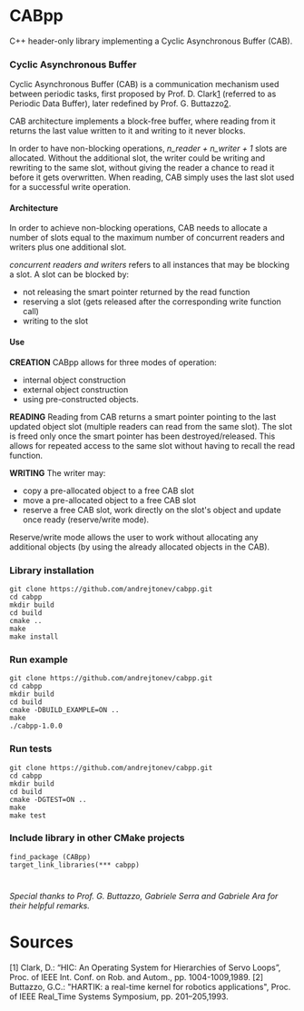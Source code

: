 # CABpp
C++ header-only library implementing a Cyclic Asynchronous Buffer (CAB).

### Cyclic Asynchronous Buffer
Cyclic Asynchronous Buffer (CAB) is a communication mechanism used between
periodic tasks, first proposed by Prof. D. Clark[1](#sources) (referred to as 
Periodic Data Buffer), later redefined by Prof. G. Buttazzo[2](#sources).
 
CAB architecture implements a block-free buffer, where reading from it 
returns the last value written to it and writing to it never blocks.

In order to have non-blocking operations, *n_reader + n_writer + 1* slots are allocated.
Without the additional slot, the writer could be writing and rewriting to the same slot, 
without giving the reader a chance to read it before it gets overwritten.
When reading, CAB simply uses the last slot used for a successful write operation.

#### Architecture
In order to achieve non-blocking operations, CAB needs to allocate a number of slots
equal to the maximum number of concurrent readers and writers plus one additional slot.

*concurrent readers and writers* refers to all instances that may be blocking a slot.
A slot can be blocked by:
- not releasing the smart pointer returned by the read function
- reserving a slot (gets released after the corresponding write function call)
- writing to the slot


#### Use
**CREATION**
CABpp allows for three modes of operation: 
- internal object construction
- external object construction
- using pre-constructed objects.

**READING**
Reading from CAB returns a smart pointer pointing to the last updated object slot (multiple readers can read from the same slot). The slot is freed only once the smart pointer has been destroyed/released. This allows for repeated access to the same slot without having to recall the read function.

**WRITING**
The writer may:
- copy a pre-allocated object to a free CAB slot
- move a pre-allocated object to a free CAB slot
- reserve a free CAB slot, work directly on the slot's object and update once ready (reserve/write mode).

Reserve/write mode allows the user to work without allocating any additional objects (by using the already allocated objects in the CAB).

### Library installation
```
git clone https://github.com/andrejtonev/cabpp.git
cd cabpp
mkdir build
cd build
cmake ..
make
make install
```

### Run example
```
git clone https://github.com/andrejtonev/cabpp.git
cd cabpp
mkdir build
cd build
cmake -DBUILD_EXAMPLE=ON ..
make
./cabpp-1.0.0
```

### Run tests
```
git clone https://github.com/andrejtonev/cabpp.git
cd cabpp
mkdir build
cd build
cmake -DGTEST=ON ..
make
make test
```

### Include library in other CMake projects
```
find_package (CABpp)
target_link_libraries(*** cabpp)
```



#
*Special thanks to Prof. G. Buttazzo, Gabriele Serra and Gabriele Ara for their helpful remarks.* 

# Sources
[1] Clark, D.: “HIC: An Operating System for Hierarchies of Servo Loops”, Proc. of IEEE Int. Conf. on Rob. and Autom., pp. 1004-1009,1989.
[2] Buttazzo, G.C.: "HARTIK: a real-time kernel for robotics applications", Proc. of IEEE Real_Time Systems Symposium, pp. 201–205,1993.
